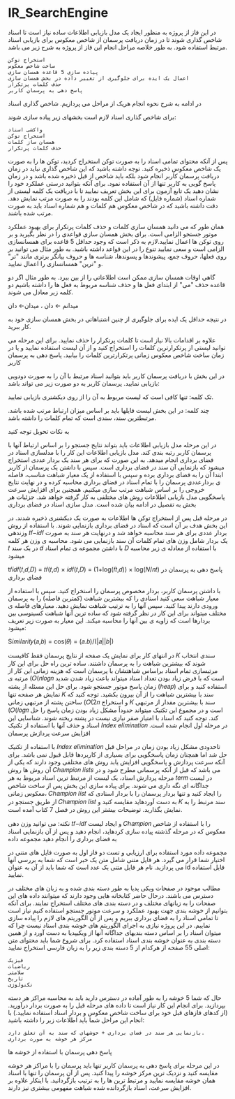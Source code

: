 # IR_SearchEngine
در این فاز از پروژه به منظور ایجاد یک مدل بازیابی اطلاعات ساده نیاز است تا اسناد شاخص گذاری شوند تا در زمان دریافت پرسمان از شاخص معکوس برای بازیابی اسناد مرتبط استفاده شود. به طور خلاصه مراحل انجام این فاز از پروژه به شرح زیر می باشد.

    استخراج توکن
    ساخت شاخص معکوس
    پیاده سازی 5 قاعده همسان سازی
    اعمال یک ایده برای جلوگیری از تغییر داده در بخش همسان سازی
    حذف کلمات پرتکرار
    پاسخ دهی به پرسمان کاربر

در ادامه به شرح نحوه انجام هریک از مراحل می پردازیم.
شاخص گذاری اسناد

برای شاخص گذاری اسناد لازم است بخشهای زیر پیاده سازی شوند:

    واکشی اسناد
    استخراج توکن
    همسان ساز کلمات
    حذف کلمات پرتکرار

پس از آنکه محتوای تمامی اسناد را به صورت توکن استخراج کردید، توکن ها را به صورت یک شاخص معکوس ذخیره کنید. توجه داشته باشید که این شاخص گذاری نباید در زمان دریافت پرسمان کاربر انجام شود بلکه باید شاخص از قبل ذخیره شده باشد و در زمان پاسخ گویی به کاربر تنها از آن استفاده نمود. برای آنکه بتوانید درستی عملکرد خود را نشان دهید یک تابع آزمون برای این بخش تعریف نمایید تا با دریافت یک کلمه لیستی از شماره اسناد (شماره فایل) که شامل این کلمه بودند را به صورت مرتب نمایش دهد. دقت داشته باشید که در شاخص معکوس هم کلمات و هم شماره اسناد باید به صورت مرتب شده باشند.

همان طور که می دانید همسان سازی کلمات و حذف کلمات پرتکرار برای بهبود عملکرد موتور جستجو الزامی است. برای بخش همسان سازی قواعدی را در نظر بگیرید و بر روی توکن ها اعمال نمایید.لازم به ذکر است که وجود حداقل 5 قاعده برای همسانسازی الزامی است و سعی نمایید تنوع را در این قواعد داشته باشید. به طور مثال می توانید بر روی فعلها، حروف جمع، پیشوندها و پسوندها، شناسه ها و حروف بیانگر برتری مانند "تر" و "ترین" همسانسازی را اعمال نمایید.

گاهی اوقات همسان سازی ممکن است اطلاعاتی را از بین ببرد. به طور مثال اگر دو قاعده حذف "می" از ابتدای فعل ها و حذف شناسه مربوط به فعل ها را داشته باشیم دو کلمه زیر معادل می شوند.

میدانم ← دان ، میدان← دان

در نتیجه حداقل یک ایده برای جلوگیری از چنین اشتباهاتی در بخش همسان سازی خود به کار ببرید.

علاوه بر اقدامات بالا نیاز است تا کلمات پرتکرار را حذف نمایید. برای این مرحله می توانید لیستی از پرتکرارترین کلمات را استخراج کنید و از آن لیست استفاده نمایید و یا در زمان ساخت شاخص معکوس زمانی پرتکرارترین کلمات را بیابید.
پاسخ دهی به پرسمان کاربر

در این بخش با دریافت پرسمان کاربر باید بتوانید اسناد مرتبط با آن را به صورت دودویی بازیابی نمایید. پرسمان کاربر به دو صورت زیر می تواند باشد:

تک کلمه: تنها کافی است که لیست مربوط به آن را از روی دیکشنری بازیابی نمایید.

چند کلمه: در این بخش لیست فایلها باید بر اساس میزان ارتباط مرتب شده باشد. مرتبطترین سند، سندی است که تمام کلمات را داشته باشد.

به نکات تحویل توجه کنید

در این مرحله مدل بازیابی اطلاعات باید بتواند نتایج جستجو را بر اساس ارتباط آنها با پرسمان کاربر رتبه بندی کند. مدل بازیابی اطلاعات این کار را با مدلسازی اسناد در فضای برداری انجام میدهد. به این صورت که برای هر سند یک بردار عددی استخراج میشود که بازنمایی آن سند در فضای برداری است. سپس با داشتن یک پرسمان از کاربر ابتدا آن را به فضای برداری برده و سپس با استفاده از یک معیار شباهت مناسب، فاصله ی بردارعددی پرسمان را با تمام اسناد در فضای برداری محاسبه کرده و در نهایت نتایج خروجی را بر اساس شباهت مرتب سازی میکنیم. همچنین برای افزایش سرعت پاسخگویی مدل بازیابی اطلاعات روش های مختلفی به کار گرفته خواهد شد. جزئیات هر بخش به تفصیل در ادامه بیان شده است.
مدل سازی اسناد در فضای برداری

در مرحله قبل پس از استخراج توکن ها اطلاعات به صورت یک دیکشنری ذخیره شدند. در این بخش هدف بر آن است که اسناد در فضای برداری بازنمایی شوند. با استفاده از روش وزندهی 𝑡𝑓−𝑖𝑑𝑓 بردار عددی برای هر سند محاسبه خواهد شد و درنهایت هر سند به صورت یک بردار شامل وزن های تمام کلمات آن سند بازنمایی می شود. محاسبه ی وزن هر کلمه 𝑡 در یک سند 𝑑 با داشتن مجموعه ی تمام اسناد 𝐷 با استفاده از معادله ی زیر محاسبه میشود

t𝑓𝑖𝑑𝑓(𝑡,𝑑,𝐷) = 𝑡𝑓(𝑡,𝑑) × 𝑖𝑑𝑓(𝑡,𝐷) = (1+log(𝑓𝑡,𝑑)) × log(𝑁/𝑛𝑡)
پاسخ دهی به پرسمان در فضای برداری

با داشتن پرسمان کاربر، بردار مخصوص پرسمان را استخراج کنید. سپس با استفاده از معیار شباهت سعی کنید اسنادی را که بیشترین شباهت (کمترین فاصله) را به پرسمان ورودی دارند پیدا کنید. سپس آنها را به ترتیب شباهت نمایش دهید. معیارهای فاصله ی مختلف میتواند برای این کار در نظر گرفته شود که ساده ترین آنها شباهت کسینوسی بین بردارها است که زاویه ی بین آنها را محاسبه میکند. این معیار به صورت زیر تعریف میشود:

S𝑖𝑚𝑖𝑙𝑎𝑟𝑖𝑡𝑦(𝑎,𝑏) = cos(𝜃) = (𝑎.𝑏)/(|𝑎||𝑏|)

در انتهای کار برای نمایش یک صفحه از نتایج پرسمان فقط کافیست 𝐾 سندی انتخاب شوند که بیشترین شباهت را به پرسمان داشتند. ساده ترین راه حل برای این کار مرتبسازی تمام اسناد براساس شباهتشان با پرسمان است که هزینه زمانی این کار از مرتبه ی (𝑂(𝑛𝑙𝑜𝑔𝑛 است که با فرض زیاد بودن تعداد اسناد میتواند باعث زیاد شدن شدید زمان پاسخ موتور جستجو شود. برای حل این مسئله از پشته (ℎ𝑒𝑎𝑝) استفاده کنید و برای نمایش هر صفحه تنها 𝐾 سند با بیشترین شباهت را از آن بیرون بکشید. توجه کنید که ساختن پشته از مرتبهی زمانی (𝑂(2𝑛 و استخراج 𝐾 سند با بیشترین مقدار از مرتبهی (𝑂(𝑙𝑜𝑔𝑛 است و در مجموع این تکنیک میتواند حدوداً مشکل زیاد بودن زمان پاسخ را حل کند. توجه کنید که اسناد با امتیاز صفر نیازی نیست در پشته ریخته شوند. شناسایی این اسناد و حذف آنها با استفاده از تکنیک 𝐼𝑛𝑑𝑒𝑥 𝑒𝑙𝑖𝑚𝑖𝑛𝑎𝑡𝑖𝑜𝑛 در مرحله اول انجام شده است.
افزایش سرعت پردازش پرسمان

با استفاده از تکنیک 𝐼𝑛𝑑𝑒𝑥 𝑒𝑙𝑖𝑚𝑖𝑛𝑎𝑡𝑖𝑜𝑛 تاحدودی مشکل زیاد بودن زمان در مراحل قبل حل شد اما همچنان زمان پاسخگویی برای بسیاری از کاربردها قابل قبول نمی باشد. برای آنکه سرعت پردازش و پاسخگویی افزایش یابد روش های مختلفی وجود دارند که یکی از آن روش ها روش 𝐶ℎ𝑎𝑚𝑝𝑖𝑜𝑛 𝑙𝑖𝑠𝑡𝑠 می باشد که قبل از آنکه پرسمانی مطرح شود و در مرحله پردازش اسناد، یک لیست از مرتبط ترین اسناد مربوط به هر 𝑡𝑒𝑟𝑚 در لیست جداگانه ای نگه داری می شوند. برای پیاده سازی این بخش پس از ساخت شاخص معکوس زمانی، 𝐶ℎ𝑎𝑚𝑝𝑖𝑜𝑛 𝑙𝑖𝑠𝑡 را ایجاد کنید و تنها بردار پرسمان را با بردار اسنادی که از طریق جستجو در 𝐶ℎ𝑎𝑚𝑝𝑖𝑜𝑛 𝑙𝑖𝑠𝑡 به دست آوردهاید مقایسه کنید و 𝐾 سند مرتبط را به نمایش بگذارید. توضیحات بیشتر این روش در فصل 7 کتاب آمده است.

نکته: می توانید وزن دهی 𝑡𝑓−𝑖𝑑𝑓 و ایجاد لیست 𝐶ℎ𝑎𝑚𝑝𝑖𝑜𝑛 را با استفاده از شاخص معکوس که در مرحله گذشته پیاده سازی کردهاید، انجام دهید و پس از آن بازنمایی اسناد به فضای برداری را انجام دهید
مجموعه داده

مجموعه داده مورد استفاده برای ارزیابی و تست دو فاز اول به صورت فایل های متنی در اختیار شما قرار می گیرد. هر فایل متنی شامل متن یک خبر است که شما به بررسی آنها می پردازید. نام هر فایل متنی یک عدد است که شما باید از آن به عنوان id فایل استفاده نمایید.

مطالب موجود در صفحات ویکی پدیا به طور دسته بندی شده و به زبان های مختلف در دسترس می باشند. درحال حاضر کتابخانه هایی وجود دارند که میتوانند داده های این صفحات را به زبانهای مختلف و در دسته بندی های مختلف استخراج نمایند. برای آنکه بتوانیم از خوشه بندی جهت بهبود عملکرد و سرعت موتور جستجو استفاده کنیم نیاز است تا تمامی اسناد را به فضای برداری ببریم و پس از آن الگوریتم های لازم را پیاده سازی نماییم. در این پروژه نیازی به اجرای الگوریتم های خوشه بندی اسناد نیست چرا که میتوان اسناد را بر اساس دسته بندیهای جداگانه آنها از ویکیپدیا به دست آورد و از همین دسته بندی به عنوان خوشه بندی اسناد استفاده کرد. برای شروع شما باید محتوای متن اصلی 55 صفحه از هرکدام از 5 دسته بندی زیر را به زبان فارسی استخراج نمایید:

    فیزیک
    ریاضیات
    سلامتی
    تاریخ
    تکنولوژی

حال که شما 5 خوشه را به طور آماده در دسترس دارید باید به محاسبه مراکز هر دسته بپردازید. برای انجام این کار نیاز است تا داده های مرحله قبل را به صورت بردار درآورید.(از کدهای فازهای قبل خود برای ساخت شاخص معکوس و بردار اسناد استفاده نمایید.) با انجام این مراحل شما باید اطلاعات زیر را داشته باشید:

    بازنمایی هر سند در فضای برداری + خوشهای که سند به آن تعلق دارد.
    مرکز هر خوشه به صورت برداری

پاسخ دهی پرسمان با استفاده از خوشه ها

در این مرحله برای پاسخ دهی به پرسمان کاربر تنها باید پرسمان را با مراکز هر خوشه مقایسه کنید و نزدیک ترین مرکز خوشه را پیدا کنید. پس از آن پرسمان را تنها با اسناد همان خوشه مقایسه نمایید و مرتبط ترین ها را به ترتیب بازگردانید. با اینکار علاوه بر افزایش سرعت، اسناد بازگردانده شده شباهت مفهومی بیشتری نیز دارند.
